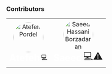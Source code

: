 ### Contributors

<table> 
    <tr>
        <td align="center">
        <a href="https://github.com/atfhprdl">
          <img
            style="border-radius: 10rem"
            src="https://avatars.githubusercontent.com/u/93210354?v=4" width="80px;"
            alt="Atefeh Pordel"/></a>
          <br/>
          <sub>
            <strong style="color: #fff;font-size: 25px">Atefeh</strong>
          </sub>
          <g-emoji class="g-emoji" alias="butterfly" fallback-src="https://github.githubassets.com/images/icons/emoji/unicode/1f98b.png">💻</g-emoji>
        </td>
        <td align="center">
          <a href="https://github.com/realsaeedhassani">
          <img
            style="border-radius: 10rem"
            src="https://avatars.githubusercontent.com/u/20496196?s=460&u=4040d23b1d0d3a7b81516ba51a66ad98319c5ab4&v=4" width="80px;"
            alt="Saeed Hassani Borzadaran"/></a>
          <br/>
          <sub><strong style="color: #fff;font-size: 25px">Saeed</strong></sub>
          <g-emoji class="g-emoji" style="font-size: 25px" alias="hugs" fallback-src="https://github.githubassets.com/images/icons/emoji/unicode/1f917.png">💻⚠️</g-emoji>
        </td>
    </tr>
</table>